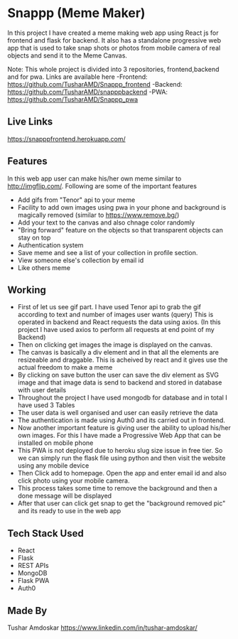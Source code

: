# Snappp (Meme Maker)

In this project I have created a meme making web app using React js for frontend and flask for backend. It also has a standalone progressive web app that is used to take snap shots or photos from mobile camera of real objects and send it to the Meme Canvas.

Note: This whole project is divided into 3 repositories, frontend,backend and for pwa. Links are available here
-Frontend: https://github.com/TusharAMD/Snappp_frontend
-Backend: https://github.com/TusharAMD/snapppbackend
-PWA: https://github.com/TusharAMD/Snappp_pwa

## Live Links
https://snapppfrontend.herokuapp.com/

## Features
In this web app user can make his/her own meme similar to http://imgflip.com/. Following are some of the important features
- Add gifs from "Tenor" api to your meme
- Facility to add own images using pwa in your phone and background is magically removed (similar to https://www.remove.bg/)
- Add your text to the canvas and also chnage color randomly
- "Bring forward" feature on the objects so that transparent objects can stay on top
- Authentication system
- Save meme and see a list of your collection in profile section.
- View someone else's collection by email id
- Like others meme

## Working
- First of let us see gif part. I have used Tenor api to grab the gif according to text and number of images user wants (query)
This is operated in backend and React requests the data using axios. (In this project I have used axios to perform all requests at end point of my Backend)
- Then on clicking get images the image is displayed on the canvas.
- The canvas is basically a div element and in that all the elements are resizeable and draggable. This is acheived by react and it gives use the actual freedom to make a meme
- By clicking on save button the user can save the div element as SVG image and that image data is send to backend and stored in database with user details
- Throughout the project I have used mongodb for database and in total I have used 3 Tables 
- The user data is well organised and user can easily retrieve the data
- The authentication is made using Auth0 and its carried out in frontend.
- Now another important feature is giving user the ability to upload his/her own images. For this I have made a Progressive Web App that can be installed on mobile phone
- This PWA is not deployed due to heroku slug size issue in free tier. So we can simply run the flask file using python and then visit the website using any mobile device
- Then Click add to homepage. Open the app and enter email id and also click photo using your mobile camera.
- This process takes some time to remove the background and then a done message will be displayed
- After that user can click get snap to get the "background removed pic" and its ready to use in the web app

## Tech Stack Used
- React
- Flask
- REST APIs
- MongoDB
- Flask PWA 
- Auth0

## Made By
Tushar Amdoskar
https://www.linkedin.com/in/tushar-amdoskar/
